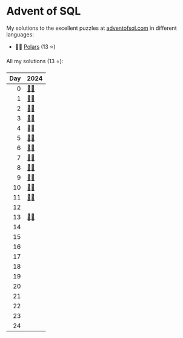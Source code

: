 # Advent of SQL

My solutions to the excellent puzzles at [adventofsql.com](http://adventofsql.com/) in different languages:

- 🐻‍❄️ [Polars](polars/) (13 ⭐)

All my solutions (13 ⭐):

|   Day | 2024                                                             |
|------:|:-----------------------------------------------------------------|
|     0 | [🐻‍❄️](polars/2024/00_the_great_christmas_analytics_crisis)        |
|     1 | [🐻‍❄️](polars/2024/01_santas_gift_list_parser)                     |
|     2 | [🐻‍❄️](polars/2024/02_santas_jumbled_letters)                      |
|     3 | [🐻‍❄️](polars/2024/03_the_greatest_christmas_dinner_ever)          |
|     4 | [🐻‍❄️](polars/2024/04_the_great_toy_tag_migration)                 |
|     5 | [🐻‍❄️](polars/2024/05_santas_production_dashboard)                 |
|     6 | [🐻‍❄️](polars/2024/06_making_presents_fairer)                      |
|     7 | [🐻‍❄️](polars/2024/07_santas_cartesian_elf_skill-matching_program) |
|     8 | [🐻‍❄️](polars/2024/08_the_great_north_pole_bureaucracy_bust)       |
|     9 | [🐻‍❄️](polars/2024/09_reindeer_training_records)                   |
|    10 | [🐻‍❄️](polars/2024/10_the_christmas_party_drinking_list)           |
|    11 | [🐻‍❄️](polars/2024/11_the_christmas_tree_famine)                   |
|    12 |                                                                  |
|    13 | [🐻‍❄️](polars/2024/13_santas_christmas_card_list)                  |
|    14 |                                                                  |
|    15 |                                                                  |
|    16 |                                                                  |
|    17 |                                                                  |
|    18 |                                                                  |
|    19 |                                                                  |
|    20 |                                                                  |
|    21 |                                                                  |
|    22 |                                                                  |
|    23 |                                                                  |
|    24 |                                                                  |
